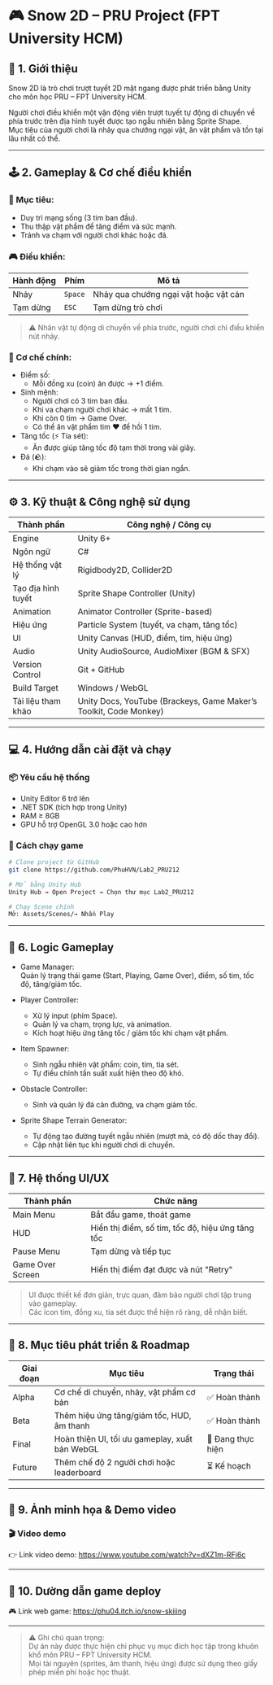 # 🎮 Snow 2D – PRU Project (FPT University HCM)

## 🧊 1. Giới thiệu

Snow 2D là trò chơi trượt tuyết 2D mặt ngang được phát triển bằng Unity cho môn học PRU – FPT University HCM.

Người chơi điều khiển một vận động viên trượt tuyết tự động di chuyển về phía trước trên địa hình tuyết được tạo ngẫu nhiên bằng Sprite Shape.  
Mục tiêu của người chơi là nhảy qua chướng ngại vật, ăn vật phẩm và tồn tại lâu nhất có thể.

---

## 🕹️ 2. Gameplay & Cơ chế điều khiển

### 🎯 Mục tiêu:

- Duy trì mạng sống (3 tim ban đầu).
- Thu thập vật phẩm để tăng điểm và sức mạnh.
- Tránh va chạm với người chơi khác hoặc đá.

### 🎮 Điều khiển:

| Hành động | Phím    | Mô tả                                 |
| --------- | ------- | ------------------------------------- |
| Nhảy      | `Space` | Nhảy qua chướng ngại vật hoặc vật cản |
| Tạm dừng  | `ESC`   | Tạm dừng trò chơi                     |

> ⚠️ Nhân vật tự động di chuyển về phía trước, người chơi chỉ điều khiển nút nhảy.

### 🧱 Cơ chế chính:

- Điểm số:
  - Mỗi đồng xu (coin) ăn được → +1 điểm.
- Sinh mệnh:
  - Người chơi có 3 tim ban đầu.
  - Khi va chạm người chơi khác → mất 1 tim.
  - Khi còn 0 tim → Game Over.
  - Có thể ăn vật phẩm tim ❤️ để hồi 1 tim.
- Tăng tốc (⚡ Tia sét):
  - Ăn được giúp tăng tốc độ tạm thời trong vài giây.
- Đá (🪨):
  - Khi chạm vào sẽ giảm tốc trong thời gian ngắn.

---

## ⚙️ 3. Kỹ thuật & Công nghệ sử dụng

| Thành phần         | Công nghệ / Công cụ                                               |
| ------------------ | ----------------------------------------------------------------- |
| Engine             | Unity 6+                                                          |
| Ngôn ngữ           | C#                                                                |
| Hệ thống vật lý    | Rigidbody2D, Collider2D                                           |
| Tạo địa hình tuyết | Sprite Shape Controller (Unity)                                   |
| Animation          | Animator Controller (Sprite-based)                                |
| Hiệu ứng           | Particle System (tuyết, va chạm, tăng tốc)                        |
| UI                 | Unity Canvas (HUD, điểm, tim, hiệu ứng)                           |
| Audio              | Unity AudioSource, AudioMixer (BGM & SFX)                         |
| Version Control    | Git + GitHub                                                      |
| Build Target       | Windows / WebGL                                                   |
| Tài liệu tham khảo | Unity Docs, YouTube (Brackeys, Game Maker’s Toolkit, Code Monkey) |

---

## 💻 4. Hướng dẫn cài đặt và chạy

### 📦 Yêu cầu hệ thống

- Unity Editor 6 trở lên
- .NET SDK (tích hợp trong Unity)
- RAM ≥ 8GB
- GPU hỗ trợ OpenGL 3.0 hoặc cao hơn

### 🚀 Cách chạy game

```bash
# Clone project từ GitHub
git clone https://github.com/PhuHVN/Lab2_PRU212

# Mở bằng Unity Hub
Unity Hub → Open Project → Chọn thư mục Lab2_PRU212

# Chạy Scene chính
Mở: Assets/Scenes/→ Nhấn Play
```

---

## 🧠 6. Logic Gameplay

- Game Manager:  
  Quản lý trạng thái game (Start, Playing, Game Over), điểm, số tim, tốc độ, tăng/giảm tốc.

- Player Controller:

  - Xử lý input (phím Space).
  - Quản lý va chạm, trọng lực, và animation.
  - Kích hoạt hiệu ứng tăng tốc / giảm tốc khi chạm vật phẩm.

- Item Spawner:

  - Sinh ngẫu nhiên vật phẩm: coin, tim, tia sét.
  - Tự điều chỉnh tần suất xuất hiện theo độ khó.

- Obstacle Controller:

  - Sinh và quản lý đá cản đường, va chạm giảm tốc.

- Sprite Shape Terrain Generator:
  - Tự động tạo đường tuyết ngẫu nhiên (mượt mà, có độ dốc thay đổi).
  - Cập nhật liên tục khi người chơi di chuyển.

---

## 🧭 7. Hệ thống UI/UX

| Thành phần       | Chức năng                                        |
| ---------------- | ------------------------------------------------ |
| Main Menu        | Bắt đầu game, thoát game                         |
| HUD              | Hiển thị điểm, số tim, tốc độ, hiệu ứng tăng tốc |
| Pause Menu       | Tạm dừng và tiếp tục                             |
| Game Over Screen | Hiển thị điểm đạt được và nút "Retry"            |

> UI được thiết kế đơn giản, trực quan, đảm bảo người chơi tập trung vào gameplay.  
> Các icon tim, đồng xu, tia sét được thể hiện rõ ràng, dễ nhận biết.

---

## 🚀 8. Mục tiêu phát triển & Roadmap

| Giai đoạn | Mục tiêu                                       | Trạng thái        |
| --------- | ---------------------------------------------- | ----------------- |
| Alpha     | Cơ chế di chuyển, nhảy, vật phẩm cơ bản        | ✅ Hoàn thành     |
| Beta      | Thêm hiệu ứng tăng/giảm tốc, HUD, âm thanh     | ✅ Hoàn thành     |
| Final     | Hoàn thiện UI, tối ưu gameplay, xuất bản WebGL | 🔄 Đang thực hiện |
| Future    | Thêm chế độ 2 người chơi hoặc leaderboard      | ⏳ Kế hoạch       |

---

## 🎥 9. Ảnh minh họa & Demo video

### 🎬 Video demo

👉 Link video demo: https://www.youtube.com/watch?v=dXZ1m-RFj6c

---

## 🎥 10. Dường dẫn game deploy

🎮 Link web game: https://phu04.itch.io/snow-skiiing

---

> ⚠️ Ghi chú quan trọng:  
> Dự án này được thực hiện chỉ phục vụ mục đích học tập trong khuôn khổ môn PRU – FPT University HCM.  
> Mọi tài nguyên (sprites, âm thanh, hiệu ứng) được sử dụng theo giấy phép miễn phí hoặc học thuật.
